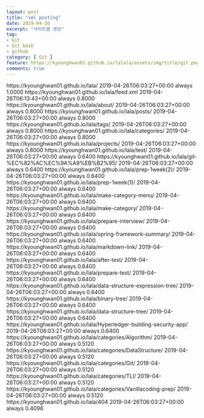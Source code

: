 ```yaml
---
layout: post
title: "xml posting"
date: 2019-04-26
excerpt: "사이트맵 생성"
tag:
- Git
- Git bash
- github
category: [ Git ]
feature: https://kyounghwan01.github.io/lalala/assets/img/title/git.png
comments: true
---
```


<?xml version="1.0" encoding="UTF-8"?>
<urlset
      xmlns:xsi="http://www.w3.org/2001/XMLSchema-instance"
	  xmlns:xhtml="http://www.w3.org/1999/xhtml"
      xsi:schemaLocation="http://www.sitemaps.org/schemas/sitemap/0.9 http://www.sitemaps.org/schemas/sitemap/0.9/sitemap.xsd"
      xmlns="http://www.sitemaps.org/schemas/sitemap/0.9">	  	  
<!-- www.check-domains.com sitemap generator -->

<url>
   <loc>https://kyounghwan01.github.io/lala/</loc>
   <lastmod>2019-04-26T06:03:27+00:00</lastmod>
   <changefreq>always</changefreq>
   <priority>1.0000</priority>
</url>
<url>
   <loc>https://kyounghwan01.github.io/lala/feed.xml</loc>
   <lastmod>2019-04-26T06:13:43+00:00</lastmod>
   <changefreq>always</changefreq>
   <priority>0.8000</priority>
</url>
<url>
   <loc>https://kyounghwan01.github.io/lala/about/</loc>
   <lastmod>2019-04-26T06:03:27+00:00</lastmod>
   <changefreq>always</changefreq>
   <priority>0.8000</priority>
</url>
<url>
   <loc>https://kyounghwan01.github.io/lala/posts/</loc>
   <lastmod>2019-04-26T06:03:27+00:00</lastmod>
   <changefreq>always</changefreq>
   <priority>0.8000</priority>
</url>
<url>
   <loc>https://kyounghwan01.github.io/lala/tags/</loc>
   <lastmod>2019-04-26T06:03:27+00:00</lastmod>
   <changefreq>always</changefreq>
   <priority>0.8000</priority>
</url>
<url>
   <loc>https://kyounghwan01.github.io/lala/categories/</loc>
   <lastmod>2019-04-26T06:03:27+00:00</lastmod>
   <changefreq>always</changefreq>
   <priority>0.8000</priority>
</url>
<url>
   <loc>https://kyounghwan01.github.io/lala/projects/</loc>
   <lastmod>2019-04-26T06:03:27+00:00</lastmod>
   <changefreq>always</changefreq>
   <priority>0.8000</priority>
</url>
<url>
   <loc>https://kyounghwan01.github.io/lala/test/</loc>
   <lastmod>2019-04-26T06:03:27+00:00</lastmod>
   <changefreq>always</changefreq>
   <priority>0.6400</priority>
</url>
<url>
   <loc>https://kyounghwan01.github.io/lala/git-%EC%82%AC%EC%9A%A9%EB%B2%95/</loc>
   <lastmod>2019-04-26T06:03:27+00:00</lastmod>
   <changefreq>always</changefreq>
   <priority>0.6400</priority>
</url>
<url>
   <loc>https://kyounghwan01.github.io/lala/prep-1week(2)/</loc>
   <lastmod>2019-04-26T06:03:27+00:00</lastmod>
   <changefreq>always</changefreq>
   <priority>0.6400</priority>
</url>
<url>
   <loc>https://kyounghwan01.github.io/lala/prep-1week(1)/</loc>
   <lastmod>2019-04-26T06:03:27+00:00</lastmod>
   <changefreq>always</changefreq>
   <priority>0.6400</priority>
</url>
<url>
   <loc>https://kyounghwan01.github.io/lala/make-category-menu/</loc>
   <lastmod>2019-04-26T06:03:27+00:00</lastmod>
   <changefreq>always</changefreq>
   <priority>0.6400</priority>
</url>
<url>
   <loc>https://kyounghwan01.github.io/lala/make-category/</loc>
   <lastmod>2019-04-26T06:03:27+00:00</lastmod>
   <changefreq>always</changefreq>
   <priority>0.6400</priority>
</url>
<url>
   <loc>https://kyounghwan01.github.io/lala/prepare-interview/</loc>
   <lastmod>2019-04-26T06:03:27+00:00</lastmod>
   <changefreq>always</changefreq>
   <priority>0.6400</priority>
</url>
<url>
   <loc>https://kyounghwan01.github.io/lala/spring-framework-summary/</loc>
   <lastmod>2019-04-26T06:03:27+00:00</lastmod>
   <changefreq>always</changefreq>
   <priority>0.6400</priority>
</url>
<url>
   <loc>https://kyounghwan01.github.io/lala/markdown-link/</loc>
   <lastmod>2019-04-26T06:03:27+00:00</lastmod>
   <changefreq>always</changefreq>
   <priority>0.6400</priority>
</url>
<url>
   <loc>https://kyounghwan01.github.io/lala/after-test/</loc>
   <lastmod>2019-04-26T06:03:27+00:00</lastmod>
   <changefreq>always</changefreq>
   <priority>0.6400</priority>
</url>
<url>
   <loc>https://kyounghwan01.github.io/lala/prepare-test/</loc>
   <lastmod>2019-04-26T06:03:27+00:00</lastmod>
   <changefreq>always</changefreq>
   <priority>0.6400</priority>
</url>
<url>
   <loc>https://kyounghwan01.github.io/lala/data-structure-expression-tree/</loc>
   <lastmod>2019-04-26T06:03:27+00:00</lastmod>
   <changefreq>always</changefreq>
   <priority>0.6400</priority>
</url>
<url>
   <loc>https://kyounghwan01.github.io/lala/binary-tree/</loc>
   <lastmod>2019-04-26T06:03:27+00:00</lastmod>
   <changefreq>always</changefreq>
   <priority>0.6400</priority>
</url>
<url>
   <loc>https://kyounghwan01.github.io/lala/data-structure-tree/</loc>
   <lastmod>2019-04-26T06:03:27+00:00</lastmod>
   <changefreq>always</changefreq>
   <priority>0.6400</priority>
</url>
<url>
   <loc>https://kyounghwan01.github.io/lala/Hyperledger-building-security-app/</loc>
   <lastmod>2019-04-26T06:03:27+00:00</lastmod>
   <changefreq>always</changefreq>
   <priority>0.6400</priority>
</url>
<url>
   <loc>https://kyounghwan01.github.io/lala/categories/Algorithm/</loc>
   <lastmod>2019-04-26T06:03:27+00:00</lastmod>
   <changefreq>always</changefreq>
   <priority>0.5120</priority>
</url>
<url>
   <loc>https://kyounghwan01.github.io/lala/categories/DataStructure/</loc>
   <lastmod>2019-04-26T06:03:27+00:00</lastmod>
   <changefreq>always</changefreq>
   <priority>0.5120</priority>
</url>
<url>
   <loc>https://kyounghwan01.github.io/lala/categories/Git/</loc>
   <lastmod>2019-04-26T06:03:27+00:00</lastmod>
   <changefreq>always</changefreq>
   <priority>0.5120</priority>
</url>
<url>
   <loc>https://kyounghwan01.github.io/lala/categories/TLI/</loc>
   <lastmod>2019-04-26T06:03:27+00:00</lastmod>
   <changefreq>always</changefreq>
   <priority>0.5120</priority>
</url>
<url>
   <loc>https://kyounghwan01.github.io/lala/categories/Vanillacoding-prep/</loc>
   <lastmod>2019-04-26T06:03:27+00:00</lastmod>
   <changefreq>always</changefreq>
   <priority>0.5120</priority>
</url>
<url>
   <loc>https://kyounghwan01.github.io/lala/404</loc>
   <lastmod>2019-04-26T06:03:27+00:00</lastmod>
   <changefreq>always</changefreq>
   <priority>0.4096</priority>
</url>
</urlset>
